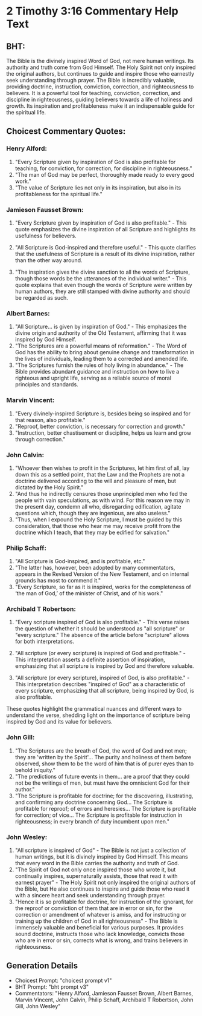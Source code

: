 # 2 Timothy 3:16 Commentary Help Text

## BHT:
The Bible is the divinely inspired Word of God, not mere human writings. Its authority and truth come from God Himself. The Holy Spirit not only inspired the original authors, but continues to guide and inspire those who earnestly seek understanding through prayer. The Bible is incredibly valuable, providing doctrine, instruction, conviction, correction, and righteousness to believers. It is a powerful tool for teaching, conviction, correction, and discipline in righteousness, guiding believers towards a life of holiness and growth. Its inspiration and profitableness make it an indispensable guide for the spiritual life.

## Choicest Commentary Quotes:
### Henry Alford:
1. "Every Scripture given by inspiration of God is also profitable for teaching, for conviction, for correction, for discipline in righteousness."
2. "The man of God may be perfect, thoroughly made ready to every good work."
3. "The value of Scripture lies not only in its inspiration, but also in its profitableness for the spiritual life."

### Jamieson Fausset Brown:
1. "Every Scripture given by inspiration of God is also profitable." - This quote emphasizes the divine inspiration of all Scripture and highlights its usefulness for believers.

2. "All Scripture is God-inspired and therefore useful." - This quote clarifies that the usefulness of Scripture is a result of its divine inspiration, rather than the other way around.

3. "The inspiration gives the divine sanction to all the words of Scripture, though those words be the utterances of the individual writer." - This quote explains that even though the words of Scripture were written by human authors, they are still stamped with divine authority and should be regarded as such.

### Albert Barnes:
1. "All Scripture... is given by inspiration of God." - This emphasizes the divine origin and authority of the Old Testament, affirming that it was inspired by God Himself.
2. "The Scriptures are a powerful means of reformation." - The Word of God has the ability to bring about genuine change and transformation in the lives of individuals, leading them to a corrected and amended life.
3. "The Scriptures furnish the rules of holy living in abundance." - The Bible provides abundant guidance and instruction on how to live a righteous and upright life, serving as a reliable source of moral principles and standards.

### Marvin Vincent:
1. "Every divinely-inspired Scripture is, besides being so inspired and for that reason, also profitable." 
2. "Reproof, better conviction, is necessary for correction and growth." 
3. "Instruction, better chastisement or discipline, helps us learn and grow through correction."

### John Calvin:
1. "Whoever then wishes to profit in the Scriptures, let him first of all, lay down this as a settled point, that the Law and the Prophets are not a doctrine delivered according to the will and pleasure of men, but dictated by the Holy Spirit."
2. "And thus he indirectly censures those unprincipled men who fed the people with vain speculations, as with wind. For this reason we may in the present day, condemn all who, disregarding edification, agitate questions which, though they are ingenious, are also useless."
3. "Thus, when I expound the Holy Scripture, I must be guided by this consideration, that those who hear me may receive profit from the doctrine which I teach, that they may be edified for salvation."

### Philip Schaff:
1. "All Scripture is God-inspired, and is profitable, etc."
2. "The latter has, however, been adopted by many commentators, appears in the Revised Version of the New Testament, and on internal grounds has most to commend it."
3. "Every Scripture, so far as it is inspired, works for the completeness of ‘the man of God,’ of the minister of Christ, and of his work."

### Archibald T Robertson:
1. "Every scripture inspired of God is also profitable." - This verse raises the question of whether it should be understood as "all scripture" or "every scripture." The absence of the article before "scripture" allows for both interpretations.

2. "All scripture (or every scripture) is inspired of God and profitable." - This interpretation asserts a definite assertion of inspiration, emphasizing that all scripture is inspired by God and therefore valuable.

3. "All scripture (or every scripture), inspired of God, is also profitable." - This interpretation describes "inspired of God" as a characteristic of every scripture, emphasizing that all scripture, being inspired by God, is also profitable.

These quotes highlight the grammatical nuances and different ways to understand the verse, shedding light on the importance of scripture being inspired by God and its value for believers.

### John Gill:
1. "The Scriptures are the breath of God, the word of God and not men; they are 'written by the Spirit'... The purity and holiness of them before observed, show them to be the word of him that is of purer eyes than to behold iniquity."
2. "The predictions of future events in them... are a proof that they could not be the writings of men, but must have the omniscient God for their author."
3. "The Scripture is profitable for doctrine; for the discovering, illustrating, and confirming any doctrine concerning God... The Scripture is profitable for reproof; of errors and heresies... The Scripture is profitable for correction; of vice... The Scripture is profitable for instruction in righteousness; in every branch of duty incumbent upon men."

### John Wesley:
1. "All scripture is inspired of God" - The Bible is not just a collection of human writings, but it is divinely inspired by God Himself. This means that every word in the Bible carries the authority and truth of God.
2. "The Spirit of God not only once inspired those who wrote it, but continually inspires, supernaturally assists, those that read it with earnest prayer" - The Holy Spirit not only inspired the original authors of the Bible, but He also continues to inspire and guide those who read it with a sincere heart and seek understanding through prayer.
3. "Hence it is so profitable for doctrine, for instruction of the ignorant, for the reproof or conviction of them that are in error or sin, for the correction or amendment of whatever is amiss, and for instructing or training up the children of God in all righteousness" - The Bible is immensely valuable and beneficial for various purposes. It provides sound doctrine, instructs those who lack knowledge, convicts those who are in error or sin, corrects what is wrong, and trains believers in righteousness.


## Generation Details
- Choicest Prompt: "choicest prompt v1"
- BHT Prompt: "bht prompt v3"
- Commentators: "Henry Alford, Jamieson Fausset Brown, Albert Barnes, Marvin Vincent, John Calvin, Philip Schaff, Archibald T Robertson, John Gill, John Wesley"
